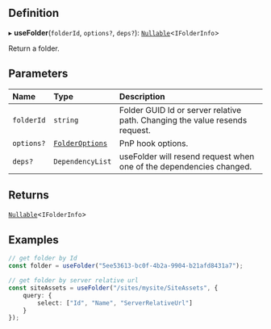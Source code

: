 
## Definition

▸ **useFolder**(`folderId`, `options?`, `deps?`): [`Nullable`](../Types/NullableT.md)<`IFolderInfo`\>

Return a folder.

## Parameters

| Name | Type | Description |
| :------ | :------ | :------ |
| `folderId` | `string` | Folder GUID Id or server relative path. Changing the value resends request. |
| `options?` | [`FolderOptions`](../Interfaces/FolderOptions.md) | PnP hook options. |
| `deps?` | `DependencyList` | useFolder will resend request when one of the dependencies changed. |

## Returns

[`Nullable`](../Types/NullableT.md)<`IFolderInfo`\>

## Examples

```typescript
// get folder by Id
const folder = useFolder("5ee53613-bc0f-4b2a-9904-b21afd8431a7");

// get folder by server relative url
const siteAssets = useFolder("/sites/mysite/SiteAssets", {
	query: {
		select: ["Id", "Name", "ServerRelativeUrl"]
	}
});
```